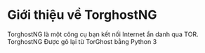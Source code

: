 # Giới thiệu về TorghostNG
TorghostNG là một công cụ bạn kết nối Internet ẩn danh qua TOR. TorghostNG Được gõ lại từ TorGhost bằng Python 3
